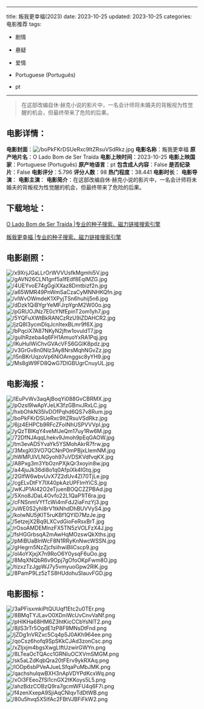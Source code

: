 
---
title: 叛我更幸福(2023)
date: 2023-10-25
updated: 2023-10-25
categories: 电影推荐
tags:
- 剧情
- 悬疑
- 爱情

- Portuguese (Português)
- pt
---


> 在这部改编自休·赫克小说的影片中，一名会计师将未婚夫的背叛视为性觉醒的机会，但最终带来了危险的后果。

## **电影详情**：

**电影封面**：<img src="https://image.tmdb.org/t/p/w200/boPkFKrDSUeRxc9ltZRsuVSdRkz.jpg" alt="/boPkFKrDSUeRxc9ltZRsuVSdRkz.jpg" title="/boPkFKrDSUeRxc9ltZRsuVSdRkz.jpg">
**电影名称**：叛我更幸福
**原产地片名**：O Lado Bom de Ser Traída
**电影上映时间**：2023-10-25
**电影上映国家**：Portuguese (Português)
**原产地语言**：pt
**包含成人内容**：False
**是否纪录片**：False
**电影评分**：5.796
**评分人数**：98
**热门程度**：38.441
**电影时长**：
**电影导演**：
**电影主演**：
**电影简介**：在这部改编自休·赫克小说的影片中，一名会计师将未婚夫的背叛视为性觉醒的机会，但最终带来了危险的后果。

## **下载地址**：
[O Lado Bom de Ser Traída |专业的种子搜索、磁力链接搜索引擎](https://movie.amd794.com:2083/?search=O%20Lado%20Bom%20de%20Ser%20Tra%C3%ADda&ordering=&mode=match_phrase&page_size=10&page=1)

[叛我更幸福 |专业的种子搜索、磁力链接搜索引擎](https://movie.amd794.com:2083/?search=%E5%8F%9B%E6%88%91%E6%9B%B4%E5%B9%B8%E7%A6%8F&ordering=&mode=match_phrase&page_size=10&page=1)
 

## **电影剧照**：
<img src="https://image.tmdb.org/t/p/original/x9XrjJGaLLrOrWVVUsfkMgmhi5V.jpg" alt="/x9XrjJGaLLrOrWVVUsfkMgmhi5V.jpg" title="/x9XrjJGaLLrOrWVVUsfkMgmhi5V.jpg"><img src="https://image.tmdb.org/t/p/original/gAVN26CLN1gnf5a1fEdf8EqlMZG.jpg" alt="/gAVN26CLN1gnf5a1fEdf8EqlMZG.jpg" title="/gAVN26CLN1gnf5a1fEdf8EqlMZG.jpg"><img src="https://image.tmdb.org/t/p/original/4UEYvoE74gGgiXXaz8Dmtbizf2n.jpg" alt="/4UEYvoE74gGgiXXaz8Dmtbizf2n.jpg" title="/4UEYvoE74gGgiXXaz8Dmtbizf2n.jpg"><img src="https://image.tmdb.org/t/p/original/a65WMR49PnWmSaCzaCyMNNHKQfn.jpg" alt="/a65WMR49PnWmSaCzaCyMNNHKQfn.jpg" title="/a65WMR49PnWmSaCzaCyMNNHKQfn.jpg"><img src="https://image.tmdb.org/t/p/original/vlWvOWmdeK1XPyjTSn6huhij5n6.jpg" alt="/vlWvOWmdeK1XPyjTSn6huhij5n6.jpg" title="/vlWvOWmdeK1XPyjTSn6huhij5n6.jpg"><img src="https://image.tmdb.org/t/p/original/dDzk1QiBYgrYeMFJrpYgnM2W00o.jpg" alt="/dDzk1QiBYgrYeMFJrpYgnM2W00o.jpg" title="/dDzk1QiBYgrYeMFJrpYgnM2W00o.jpg"><img src="https://image.tmdb.org/t/p/original/pGRUOJNz7E0cYNfEpinT2om1yh7.jpg" alt="/pGRUOJNz7E0cYNfEpinT2om1yh7.jpg" title="/pGRUOJNz7E0cYNfEpinT2om1yh7.jpg"><img src="https://image.tmdb.org/t/p/original/5YQFuXWtBkRANCzRzU9iZDAHCR2.jpg" alt="/5YQFuXWtBkRANCzRzU9iZDAHCR2.jpg" title="/5YQFuXWtBkRANCzRzU9iZDAHCR2.jpg"><img src="https://image.tmdb.org/t/p/original/jzQ8I3ycmDlqJcnItexBLmr9f6X.jpg" alt="/jzQ8I3ycmDlqJcnItexBLmr9f6X.jpg" title="/jzQ8I3ycmDlqJcnItexBLmr9f6X.jpg"><img src="https://image.tmdb.org/t/p/original/bPqciX7A87NKyN2jftw1ovuldT7.jpg" alt="/bPqciX7A87NKyN2jftw1ovuldT7.jpg" title="/bPqciX7A87NKyN2jftw1ovuldT7.jpg"><img src="https://image.tmdb.org/t/p/original/guIhRzeba4q6FH1AmuoYxRA1Pqj.jpg" alt="/guIhRzeba4q6FH1AmuoYxRA1Pqj.jpg" title="/guIhRzeba4q6FH1AmuoYxRA1Pqj.jpg"><img src="https://image.tmdb.org/t/p/original/lKuHuIWiChvGVAcVFS6GGIK8pdz.jpg" alt="/lKuHuIWiChvGVAcVFS6GGIK8pdz.jpg" title="/lKuHuIWiChvGVAcVFS6GGIK8pdz.jpg"><img src="https://image.tmdb.org/t/p/original/v3GrGv8n0Nlz3Ay8NrsMqhNGvZz.jpg" alt="/v3GrGv8n0Nlz3Ay8NrsMqhNGvZz.jpg" title="/v3GrGv8n0Nlz3Ay8NrsMqhNGvZz.jpg"><img src="https://image.tmdb.org/t/p/original/l5nBKrUqzoVp6NiOAmggsc8yYH9.jpg" alt="/l5nBKrUqzoVp6NiOAmggsc8yYH9.jpg" title="/l5nBKrUqzoVp6NiOAmggsc8yYH9.jpg"><img src="https://image.tmdb.org/t/p/original/Ms8gW9FD8QwG7DlGBUgrCnuyUL.jpg" alt="/Ms8gW9FD8QwG7DlGBUgrCnuyUL.jpg" title="/Ms8gW9FD8QwG7DlGBUgrCnuyUL.jpg">

## **电影海报**：
<img src="https://image.tmdb.org/t/p/original/lEuPvWv3aqAjBoqYi088GvCBRMX.jpg" alt="/lEuPvWv3aqAjBoqYi088GvCBRMX.jpg" title="/lEuPvWv3aqAjBoqYi088GvCBRMX.jpg"><img src="https://image.tmdb.org/t/p/original/pOzsl9lwApYJeLK3fzGBnvJRxLC.jpg" alt="/pOzsl9lwApYJeLK3fzGBnvJRxLC.jpg" title="/pOzsl9lwApYJeLK3fzGBnvJRxLC.jpg"><img src="https://image.tmdb.org/t/p/original/hxbOhkN35lvDOfPqhd6QS7v8Rum.jpg" alt="/hxbOhkN35lvDOfPqhd6QS7v8Rum.jpg" title="/hxbOhkN35lvDOfPqhd6QS7v8Rum.jpg"><img src="https://image.tmdb.org/t/p/original/boPkFKrDSUeRxc9ltZRsuVSdRkz.jpg" alt="/boPkFKrDSUeRxc9ltZRsuVSdRkz.jpg" title="/boPkFKrDSUeRxc9ltZRsuVSdRkz.jpg"><img src="https://image.tmdb.org/t/p/original/6jz4EHPCb9RFcZFoINhUSPVVVpl.jpg" alt="/6jz4EHPCb9RFcZFoINhUSPVVVpl.jpg" title="/6jz4EHPCb9RFcZFoINhUSPVVVpl.jpg"><img src="https://image.tmdb.org/t/p/original/yQzTBlKqY4veMIJeQm17uy1Rw6M.jpg" alt="/yQzTBlKqY4veMIJeQm17uy1Rw6M.jpg" title="/yQzTBlKqY4veMIJeQm17uy1Rw6M.jpg"><img src="https://image.tmdb.org/t/p/original/72DfNJAqqLhekv9Jmoh9pEqGAOW.jpg" alt="/72DfNJAqqLhekv9Jmoh9pEqGAOW.jpg" title="/72DfNJAqqLhekv9Jmoh9pEqGAOW.jpg"><img src="https://image.tmdb.org/t/p/original/tm3evAD5YvaYk5YSMohAkrR7frw.jpg" alt="/tm3evAD5YvaYk5YSMohAkrR7frw.jpg" title="/tm3evAD5YvaYk5YSMohAkrR7frw.jpg"><img src="https://image.tmdb.org/t/p/original/3MxgXI3VO7QCNnP0mPBjxLIemNM.jpg" alt="/3MxgXI3VO7QCNnP0mPBjxLIemNM.jpg" title="/3MxgXI3VO7QCNnP0mPBjxLIemNM.jpg"><img src="https://image.tmdb.org/t/p/original/hWMPJlVLNGyoh97uVDSKVdfvqKX.jpg" alt="/hWMPJlVLNGyoh97uVDSKVdfvqKX.jpg" title="/hWMPJlVLNGyoh97uVDSKVdfvqKX.jpg"><img src="https://image.tmdb.org/t/p/original/A8Pxg3m3YbOznPXjkQr3xoyin8w.jpg" alt="/A8Pxg3m3YbOznPXjkQr3xoyin8w.jpg" title="/A8Pxg3m3YbOznPXjkQr3xoyin8w.jpg"><img src="https://image.tmdb.org/t/p/original/a44juJk36di8o1q0AfpiXk4IGtq.jpg" alt="/a44juJk36di8o1q0AfpiXk4IGtq.jpg" title="/a44juJk36di8o1q0AfpiXk4IGtq.jpg"><img src="https://image.tmdb.org/t/p/original/2GlfW6wbvUvX7Z2dUv4ZI70TjLe.jpg" alt="/2GlfW6wbvUvX7Z2dUv4ZI70TjLe.jpg" title="/2GlfW6wbvUvX7Z2dUv4ZI70TjLe.jpg"><img src="https://image.tmdb.org/t/p/original/cgELvDtFY7IX40pkAzUPFImYiCS.jpg" alt="/cgELvDtFY7IX40pkAzUPFImYiCS.jpg" title="/cgELvDtFY7IX40pkAzUPFImYiCS.jpg"><img src="https://image.tmdb.org/t/p/original/wKJP1AI42O2eTjuenBOQCZZPBAd.jpg" alt="/wKJP1AI42O2eTjuenBOQCZZPBAd.jpg" title="/wKJP1AI42O2eTjuenBOQCZZPBAd.jpg"><img src="https://image.tmdb.org/t/p/original/5Xno8JDaL4Ovfo22L1QaP1IT6ra.jpg" alt="/5Xno8JDaL4Ovfo22L1QaP1IT6ra.jpg" title="/5Xno8JDaL4Ovfo22L1QaP1IT6ra.jpg"><img src="https://image.tmdb.org/t/p/original/cFNSnmVYfTcWi4mFdJ2iaFnzYj3.jpg" alt="/cFNSnmVYfTcWi4mFdJ2iaFnzYj3.jpg" title="/cFNSnmVYfTcWi4mFdJ2iaFnzYj3.jpg"><img src="https://image.tmdb.org/t/p/original/uWE0S2yhI8rV1tkNhdDhBUVVyS4.jpg" alt="/uWE0S2yhI8rV1tkNhdDhBUVVyS4.jpg" title="/uWE0S2yhI8rV1tkNhdDhBUVVyS4.jpg"><img src="https://image.tmdb.org/t/p/original/kolwNU5jKlT5ruKBf1QYID7MzJe.jpg" alt="/kolwNU5jKlT5ruKBf1QYID7MzJe.jpg" title="/kolwNU5jKlT5ruKBf1QYID7MzJe.jpg"><img src="https://image.tmdb.org/t/p/original/5etzejX2Bq9LXCvdGioFeRsxBrT.jpg" alt="/5etzejX2Bq9LXCvdGioFeRsxBrT.jpg" title="/5etzejX2Bq9LXCvdGioFeRsxBrT.jpg"><img src="https://image.tmdb.org/t/p/original/rOsoAMDEMlnzFX5TN5zVOLFzX4J.jpg" alt="/rOsoAMDEMlnzFX5TN5zVOLFzX4J.jpg" title="/rOsoAMDEMlnzFX5TN5zVOLFzX4J.jpg"><img src="https://image.tmdb.org/t/p/original/fsHGGrbsqA2mAwHqMOzswQkXths.jpg" alt="/fsHGGrbsqA2mAwHqMOzswQkXths.jpg" title="/fsHGGrbsqA2mAwHqMOzswQkXths.jpg"><img src="https://image.tmdb.org/t/p/original/pMiBUaBInWcF8N1RRyKnNwcWSSN.jpg" alt="/pMiBUaBInWcF8N1RRyKnNwcWSSN.jpg" title="/pMiBUaBInWcF8N1RRyKnNwcWSSN.jpg"><img src="https://image.tmdb.org/t/p/original/gHegrn5NzZjcfsiihwiBliCscp9.jpg" alt="/gHegrn5NzZjcfsiihwiBliCscp9.jpg" title="/gHegrn5NzZjcfsiihwiBliCscp9.jpg"><img src="https://image.tmdb.org/t/p/original/ol4oYXjxjX7n9RoO6Y0ysqF6uOo.jpg" alt="/ol4oYXjxjX7n9RoO6Y0ysqF6uOo.jpg" title="/ol4oYXjxjX7n9RoO6Y0ysqF6uOo.jpg"><img src="https://image.tmdb.org/t/p/original/8MqXNQbR6v9Opj7gOfoOKpFwm8O.jpg" alt="/8MqXNQbR6v9Opj7gOfoOKpFwm8O.jpg" title="/8MqXNQbR6v9Opj7gOfoOKpFwm8O.jpg"><img src="https://image.tmdb.org/t/p/original/tizxzTzJgpWJ7y5vmyuoGpw2RlK.jpg" alt="/tizxzTzJgpWJ7y5vmyuoGpw2RlK.jpg" title="/tizxzTzJgpWJ7y5vmyuoGpw2RlK.jpg"><img src="https://image.tmdb.org/t/p/original/8PamP9Lz5zTS8HUdohuSIauvFGD.jpg" alt="/8PamP9Lz5zTS8HUdohuSIauvFGD.jpg" title="/8PamP9Lz5zTS8HUdohuSIauvFGD.jpg">

## **电影图标**：
<img src="https://image.tmdb.org/t/p/original/3aPFisxmkiPtQUUqf1Etc2u0TEr.png" alt="/3aPFisxmkiPtQUUqf1Etc2u0TEr.png" title="/3aPFisxmkiPtQUUqf1Etc2u0TEr.png"><img src="https://image.tmdb.org/t/p/original/8BMqTYJLavO0XDniWcUvCnvVaNf.png" alt="/8BMqTYJLavO0XDniWcUvCnvVaNf.png" title="/8BMqTYJLavO0XDniWcUvCnvVaNf.png"><img src="https://image.tmdb.org/t/p/original/pHIKHa68HM6Z3htKicCCbYsNlT2.png" alt="/pHIKHa68HM6Z3htKicCCbYsNlT2.png" title="/pHIKHa68HM6Z3htKicCCbYsNlT2.png"><img src="https://image.tmdb.org/t/p/original/8jlS3rTr5OgdE1zP8F9MNsDtFnd.png" alt="/8jlS3rTr5OgdE1zP8F9MNsDtFnd.png" title="/8jlS3rTr5OgdE1zP8F9MNsDtFnd.png"><img src="https://image.tmdb.org/t/p/original/jZDg1nVRZxc5Cq4p5J0AKh964ee.png" alt="/jZDg1nVRZxc5Cq4p5J0AKh964ee.png" title="/jZDg1nVRZxc5Cq4p5J0AKh964ee.png"><img src="https://image.tmdb.org/t/p/original/qoCsz6hofq9SpSKkCJAd3zonCsc.png" alt="/qoCsz6hofq9SpSKkCJAd3zonCsc.png" title="/qoCsz6hofq9SpSKkCJAd3zonCsc.png"><img src="https://image.tmdb.org/t/p/original/xZIjxjm4bgsXwgLIftUzwirGWYn.png" alt="/xZIjxjm4bgsXwgLIftUzwirGWYn.png" title="/xZIjxjm4bgsXwgLIftUzwirGWYn.png"><img src="https://image.tmdb.org/t/p/original/8LTeaOcTQAcc1GRNIuOCXVmSMGM.png" alt="/8LTeaOcTQAcc1GRNIuOCXVmSMGM.png" title="/8LTeaOcTQAcc1GRNIuOCXVmSMGM.png"><img src="https://image.tmdb.org/t/p/original/sk5aLZdKqbQra20tFErv9ykRXAq.png" alt="/sk5aLZdKqbQra20tFErv9ykRXAq.png" title="/sk5aLZdKqbQra20tFErv9ykRXAq.png"><img src="https://image.tmdb.org/t/p/original/lODp6sbPVeAJueLSfqaPuMbJMK.png" alt="/lODp6sbPVeAJueLSfqaPuMbJMK.png" title="/lODp6sbPVeAJueLSfqaPuMbJMK.png"><img src="https://image.tmdb.org/t/p/original/qachshulqwBXH3nApVDYPdKcxWq.png" alt="/qachshulqwBXH3nApVDYPdKcxWq.png" title="/qachshulqwBXH3nApVDYPdKcxWq.png"><img src="https://image.tmdb.org/t/p/original/xOi3FEeoZfSi1cnGX2tKKoys5L5.png" alt="/xOi3FEeoZfSi1cnGX2tKKoys5L5.png" title="/xOi3FEeoZfSi1cnGX2tKKoys5L5.png"><img src="https://image.tmdb.org/t/p/original/ahzBdzCOBzQ9ra7gcmWFU4q6F7i.png" alt="/ahzBdzCOBzQ9ra7gcmWFU4q6F7i.png" title="/ahzBdzCOBzQ9ra7gcmWFU4q6F7i.png"><img src="https://image.tmdb.org/t/p/original/f4zenXxepA9SjiAqCNlqvTdDtWB.png" alt="/f4zenXxepA9SjiAqCNlqvTdDtWB.png" title="/f4zenXxepA9SjiAqCNlqvTdDtWB.png"><img src="https://image.tmdb.org/t/p/original/80u5hvq5X5IfAc2FBtVJBFiFkW2.png" alt="/80u5hvq5X5IfAc2FBtVJBFiFkW2.png" title="/80u5hvq5X5IfAc2FBtVJBFiFkW2.png">
